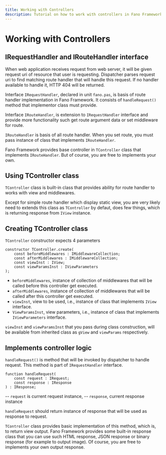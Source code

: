 ```yaml
---
title: Working with Controllers
description: Tutorial on how to work with controllers in Fano Framework
---
```


<h1 class="major">Working with Controllers</h1>

## IRequestHandler and IRouteHandler interface

When web application receives request from web server, it will be given
request uri of resource that user is requesting.
Dispatcher parses request uri to find matching route handler that will handle this request. If no handler available to handle it, HTTP 404 will be returned.

Interface `IRequestHandler`, declared in unit `fano.pas`, is basis of route handler implementation in Fano Framework. It consists of `handleRequest()` method that implementor class must provide.

Interface `IRouteHandler`, is extension to `IRequestHandler` interface and provide more functionality such get route argument data or set middleware for route.

`IRouteHandler` is basis of all route handler. When you set route, you must pass instance of class that implements `IRouteHandler`.

Fano Framework provides base controller in `TController` class that implements `IRouteHandler`. But of course, you are free to implements your own.

## Using TController class

`TController` class is built-in class that provides ability for route handler to
works with view and middlewares.

Except for simple route handler which display static view, you are very likely need to extends this class as `TController` by defaut, does few things, which is
returning response from `IView` instance.

## Creating TController class

`TController` constructor expects 4 parameters

```
constructor TController.create(
    const beforeMiddlewares : IMiddlewareCollection;
    const afterMiddlewares : IMiddlewareCollection;
    const viewInst : IView;
    const viewParamsInst : IViewParameters
);
```

- `beforeMiddlewares`, instance of collection of middlewares that will be called
before this controller get executed.
- `afterMiddlewares`, instance of collection of middlewares that will be called
after this controller get executed.
- `viewInst`, view to be used, i.e., instance of class that implements `IView` interface.
- `ViewParamsInst`, view parameters, i.e., instance of class that implements `IViewParameters` interface.

`viewInst` and `viewParamsInst` that you pass during class construction, will be available from inherited class as `gView` and `viewParams` respectively.

## Implements controller logic

`handleRequest()` is method that will be invoked by dispatcher to handle request.
This method is part of `IRequestHandler` interface.

```
function handleRequest(
    const request : IRequest;
    const response : IResponse
) : IResponse;
```

-- `request` is current request instance,
-- `response`, current response instance

`handleRequest` should return instance of response that will be used as response
to request.

`TController` class provides basic implementation of this method, which is, to return view output. Fano Framework provides some built-in response class that you can use such HTML response, JSON response or binary response (for example to output image). Of course, you are free to implements your own output response.

